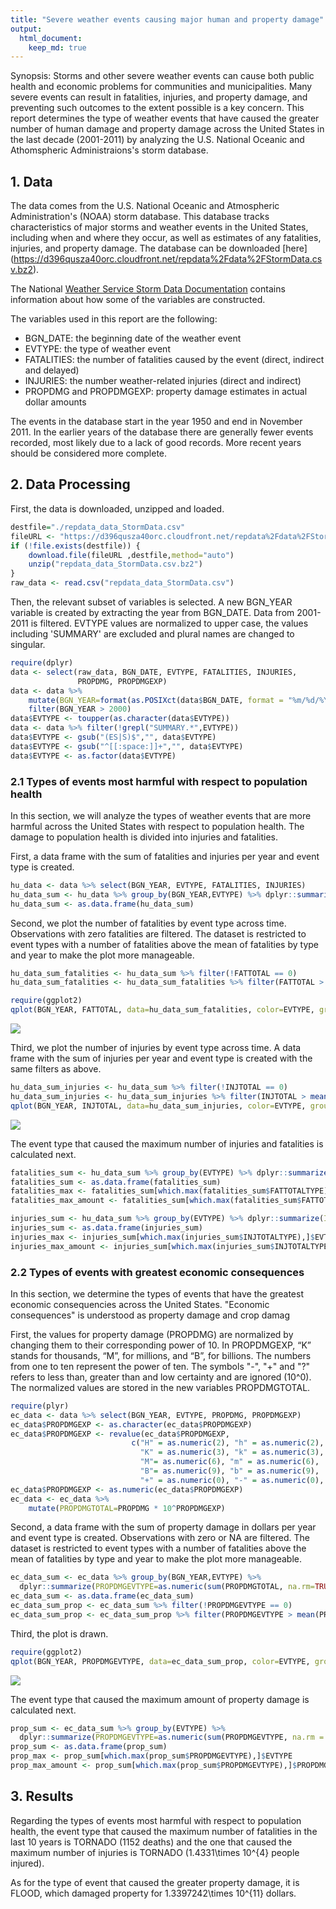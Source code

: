 ```yaml
---
title: "Severe weather events causing major human and property damage"
output: 
  html_document:
    keep_md: true
---
```




Synopsis: Storms and other severe weather events can cause both public health and economic problems for communities and municipalities. Many severe events can result in fatalities, injuries, and property damage, and preventing such outcomes to the extent possible is a key concern. This report determines the type of weather events that have caused the greater number of human damage and property damage across the United States in the last decade (2001-2011) by analyzing the U.S. National Oceanic and Athomspheric Administraions's storm database.


## 1. Data
The data comes from the U.S. National Oceanic and Atmospheric Administration's (NOAA) storm database. This database tracks characteristics of major storms and weather events in the United States, including when and where they occur, as well as estimates of any fatalities, injuries, and property damage. The database can be downloaded [here] (https://d396qusza40orc.cloudfront.net/repdata%2Fdata%2FStormData.csv.bz2).

The National [Weather Service Storm Data Documentation](https://d396qusza40orc.cloudfront.net/repdata%2Fpeer2_doc%2Fpd01016005curr.pdf) contains information about how some of the variables are constructed.

The variables used in this report are the following:
- BGN_DATE: the beginning date of the weather event
- EVTYPE: the type of weather event
- FATALITIES: the number of fatalities caused by the event (direct, indirect and delayed)
- INJURIES: the number weather-related injuries (direct and indirect)
- PROPDMG and PROPDMGEXP: property damage estimates in actual dollar amounts

The events in the database start in the year 1950 and end in November 2011. In the earlier years of the database there are generally fewer events recorded, most likely due to a lack of good records. More recent years should be considered more complete.


## 2. Data Processing
First, the data is downloaded, unzipped and loaded.


```r
destfile="./repdata_data_StormData.csv" 
fileURL <- "https://d396qusza40orc.cloudfront.net/repdata%2Fdata%2FStormData.csv.bz2"   
if (!file.exists(destfile)) {
    download.file(fileURL ,destfile,method="auto")
    unzip("repdata_data_StormData.csv.bz2")
}
raw_data <- read.csv("repdata_data_StormData.csv")
```

Then, the relevant subset of variables is selected. A new BGN_YEAR variable is created by extracting the year from BGN_DATE. Data from 2001-2011 is filtered. EVTYPE values are normalized to upper case, the values including 'SUMMARY' are excluded and plural names are changed to singular.


```r
require(dplyr)
data <- select(raw_data, BGN_DATE, EVTYPE, FATALITIES, INJURIES, 
               PROPDMG, PROPDMGEXP)
data <- data %>% 
    mutate(BGN_YEAR=format(as.POSIXct(data$BGN_DATE, format = "%m/%d/%Y %H:%M:%S"), "%Y"))  %>% 
    filter(BGN_YEAR > 2000)
data$EVTYPE <- toupper(as.character(data$EVTYPE))
data <- data %>% filter(!grepl("SUMMARY.*",EVTYPE))
data$EVTYPE <- gsub("(ES|S)$","", data$EVTYPE)
data$EVTYPE <- gsub("^[[:space:]]+","", data$EVTYPE)
data$EVTYPE <- as.factor(data$EVTYPE)
```


### 2.1 Types of events most harmful with respect to population health
In this section, we will analyze the types of weather events that are more harmful across the United States with respect to population health. The damage to population health is divided into injuries and fatalities.

First, a data frame with the sum of fatalities and injuries per year and event type is created. 


```r
hu_data <- data %>% select(BGN_YEAR, EVTYPE, FATALITIES, INJURIES)
hu_data_sum <- hu_data %>% group_by(BGN_YEAR,EVTYPE) %>% dplyr::summarize(FATTOTAL=as.numeric(sum(FATALITIES)), INJTOTAL=as.numeric(sum(INJURIES)))
hu_data_sum <- as.data.frame(hu_data_sum)
```

Second, we plot the number of fatalities by event type across time. Observations with zero fatalities are filtered. The dataset is restricted to event types with a number of fatalities above the mean of fatalities by type and year to make the plot more manageable.


```r
hu_data_sum_fatalities <- hu_data_sum %>% filter(!FATTOTAL == 0)
hu_data_sum_fatalities <- hu_data_sum_fatalities %>% filter(FATTOTAL > mean(FATTOTAL))
```


```r
require(ggplot2)
qplot(BGN_YEAR, FATTOTAL, data=hu_data_sum_fatalities, color=EVTYPE, group=EVTYPE) + geom_line() + labs(y="Number of fatalities", x="year", title="Total number of fatalities by event type")
```

![](Storm_files/figure-html/fatalities_per_event_type-1.png)<!-- -->

Third, we plot the number of injuries by event type across time. A data frame with the sum of injuries per year and event type is created with the same filters as above.


```r
hu_data_sum_injuries <- hu_data_sum %>% filter(!INJTOTAL == 0)
hu_data_sum_injuries <- hu_data_sum_injuries %>% filter(INJTOTAL > mean(INJTOTAL))
qplot(BGN_YEAR, INJTOTAL, data=hu_data_sum_injuries, color=EVTYPE, group=EVTYPE) + geom_line() + labs(y="Number of injuries", x="year", title="Total number of injuries by event type")
```

![](Storm_files/figure-html/injuries_per_event_type-1.png)<!-- -->

The event type that caused the maximum number of injuries and fatalities is calculated next.


```r
fatalities_sum <- hu_data_sum %>% group_by(EVTYPE) %>% dplyr::summarize(FATTOTALTYPE=as.numeric(sum(FATTOTAL)))
fatalities_sum <- as.data.frame(fatalities_sum)
fatalities_max <- fatalities_sum[which.max(fatalities_sum$FATTOTALTYPE),]$EVTYPE
fatalities_max_amount <- fatalities_sum[which.max(fatalities_sum$FATTOTALTYPE),]$FATTOTALTYPE

injuries_sum <- hu_data_sum %>% group_by(EVTYPE) %>% dplyr::summarize(INJTOTALTYPE=as.numeric(sum(INJTOTAL)))
injuries_sum <- as.data.frame(injuries_sum)
injuries_max <- injuries_sum[which.max(injuries_sum$INJTOTALTYPE),]$EVTYPE
injuries_max_amount <- injuries_sum[which.max(injuries_sum$INJTOTALTYPE),]$INJTOTALTYPE
```


### 2.2 Types of events with greatest economic consequences
In this section, we determine the types of events that have the greatest economic consequencies across the United States. "Economic consequences" is understood as property damage and crop damag

First, the values for property damage (PROPDMG) are normalized by changing them to their corresponding power of 10. In PROPDMGEXP, “K” stands for thousands, “M”, for millions, and “B”, for billions. The numbers from one to ten represent the power of ten. The symbols "-", "+" and "?" refers to less than, greater than and low certainty and are ignored (10^0). The normalized values are stored in the new variables PROPDMGTOTAL.


```r
require(plyr)
ec_data <- data %>% select(BGN_YEAR, EVTYPE, PROPDMG, PROPDMGEXP)
ec_data$PROPDMGEXP <- as.character(ec_data$PROPDMGEXP)
ec_data$PROPDMGEXP <- revalue(ec_data$PROPDMGEXP, 
                           c("H" = as.numeric(2), "h" = as.numeric(2),
                             "K" = as.numeric(3), "k" = as.numeric(3),
                             "M"= as.numeric(6), "m" = as.numeric(6),
                             "B"= as.numeric(9), "b" = as.numeric(9),
                             "+" = as.numeric(0), "-" = as.numeric(0), "?" = as.numeric(0)))
ec_data$PROPDMGEXP <- as.numeric(ec_data$PROPDMGEXP)
ec_data <- ec_data %>% 
    mutate(PROPDMGTOTAL=PROPDMG * 10^PROPDMGEXP)
```

Second, a data frame with the sum of property damage in dollars per year and event type is created. Observations with zero or NA are filtered. The dataset is restricted to event types with a number of fatalities above the mean of fatalities by type and year to make the plot more manageable. 


```r
ec_data_sum <- ec_data %>% group_by(BGN_YEAR,EVTYPE) %>%
  dplyr::summarize(PROPDMGEVTYPE=as.numeric(sum(PROPDMGTOTAL, na.rm=TRUE)))
ec_data_sum <- as.data.frame(ec_data_sum)
ec_data_sum_prop <- ec_data_sum %>% filter(!PROPDMGEVTYPE == 0)
ec_data_sum_prop <- ec_data_sum_prop %>% filter(PROPDMGEVTYPE > mean(PROPDMGEVTYPE))
```

Third, the plot is drawn.

```r
require(ggplot2)
qplot(BGN_YEAR, PROPDMGEVTYPE, data=ec_data_sum_prop, color=EVTYPE, group=EVTYPE) + geom_line() + labs(y="Property damage (in dollars)", x="year", title="Property damage by event type")
```

![](Storm_files/figure-html/property_damage_per_event_type-1.png)<!-- -->

The event type that caused the maximum amount of property damage is calculated next.


```r
prop_sum <- ec_data_sum %>% group_by(EVTYPE) %>% 
  dplyr::summarize(PROPDMGEVTYPE=as.numeric(sum(PROPDMGEVTYPE, na.rm = TRUE)))
prop_sum <- as.data.frame(prop_sum)
prop_max <- prop_sum[which.max(prop_sum$PROPDMGEVTYPE),]$EVTYPE
prop_max_amount <- prop_sum[which.max(prop_sum$PROPDMGEVTYPE),]$PROPDMGEVTYPE
```


## 3. Results

Regarding the types of events most harmful with respect to population health, the event type that caused the maximum number of fatalities in the last 10 years is TORNADO (1152 deaths) and the one that caused the maximum number of injuries is TORNADO (1.4331\times 10^{4} people injured).

As for the type of event that caused the greater property damage, it is FLOOD, which damaged property for 1.3397242\times 10^{11} dollars.

